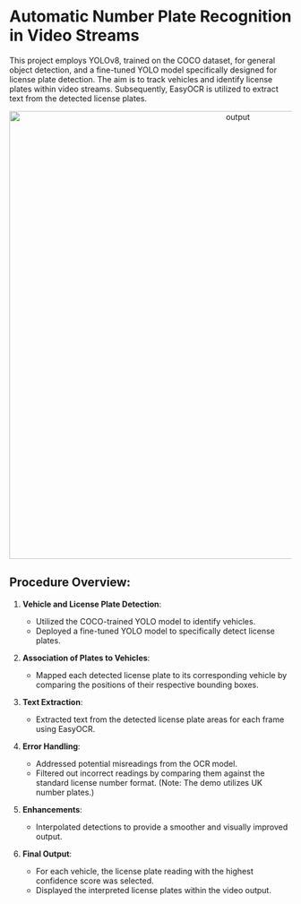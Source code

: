 # Automatic Number Plate Recognition in Video Streams 

This project employs YOLOv8, trained on the COCO dataset, for general object detection, and a fine-tuned YOLO model specifically designed for license plate detection. The aim is to track vehicles and identify license plates within video streams. Subsequently, EasyOCR is utilized to extract text from the detected license plates.

<center>
    <img src="https://github.com/SevinduEk/Video-ANPR/assets/81402530/75fee3cb-8485-45c5-b3e7-3d17cce4f6dd" alt="output" width="800">
</center>

## Procedure Overview:

1. **Vehicle and License Plate Detection**: 
   - Utilized the COCO-trained YOLO model to identify vehicles.
   - Deployed a fine-tuned YOLO model to specifically detect license plates.

2. **Association of Plates to Vehicles**:
   - Mapped each detected license plate to its corresponding vehicle by comparing the positions of their respective bounding boxes.

3. **Text Extraction**:
   - Extracted text from the detected license plate areas for each frame using EasyOCR.

4. **Error Handling**:
   - Addressed potential misreadings from the OCR model.
   - Filtered out incorrect readings by comparing them against the standard license number format. (Note: The demo utilizes UK number plates.)

5. **Enhancements**:
   - Interpolated detections to provide a smoother and visually improved output.

6. **Final Output**:
   - For each vehicle, the license plate reading with the highest confidence score was selected.
   - Displayed the interpreted license plates within the video output.
